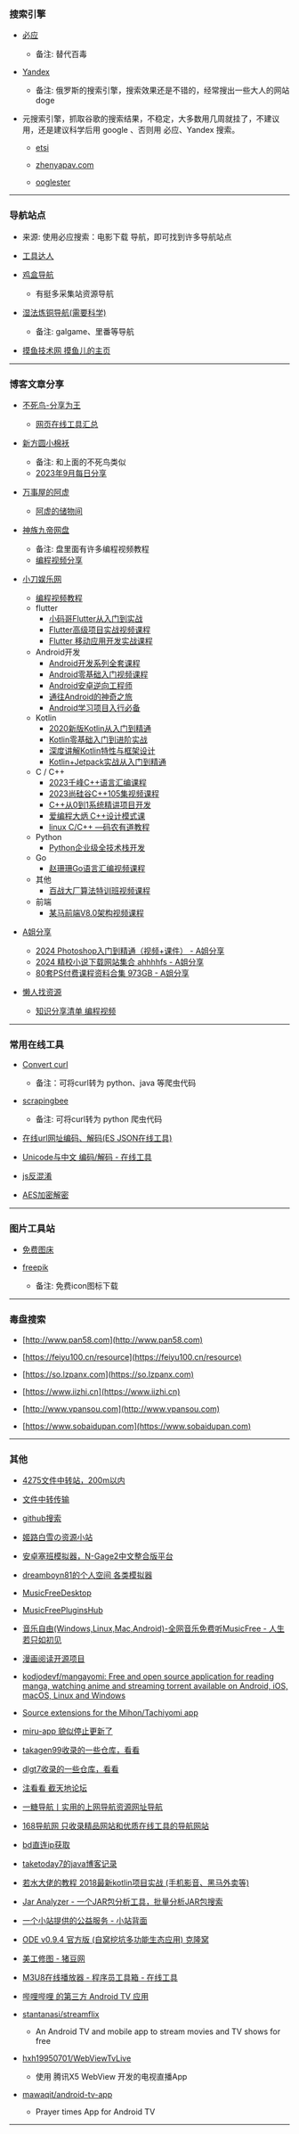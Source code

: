 ### 搜索引擎
- [必应](https://bing.com)
    - 备注: 替代百毒
    
- [Yandex](https://yandex.com)
    - 备注: 俄罗斯的搜索引擎，搜索效果还是不错的，经常搜出一些大人的网站 doge

- 元搜索引擎，抓取谷歌的搜索结果，不稳定，大多数用几周就挂了，不建议用，还是建议科学后用 google 、否则用 必应、Yandex 搜索。

    - [etsi](https://etsi.me)

    - [zhenyapav.com](https://searx.zhenyapav.com)

    - [ooglester](https://ooglester.com)

---

### 导航站点
- 来源: 使用必应搜索：电影下载 导航，即可找到许多导航站点

- [工具达人](https://toolsdar.cn)

- [鸡盒导航](https://caoniang.com)
    - 有挺多采集站资源导航

- [湿法炼铜导航(需要科学)](https://index.jitsu.top)
    - 备注: galgame、里番等导航

- [摸鱼技术网 摸鱼儿的主页](https://www.xn--v4q818bf34b.com)

---

### 博客文章分享
- [不死鸟-分享为王](https://iui.su)
    - [网页在线工具汇总](https://iui.su/1492)

- [新方圆小棉袄](https://haikuoshijie.cn)
    - 备注: 和上面的不死鸟类似
    - [2023年9月每日分享](https://haikuoshijie.cn/archives/2023nian-10yue-tui-jian)

- [万事屋的阿虚](https://www.axutongxue.top)
    - [阿虚的储物间](https://axutongxue.net)

- [神族九帝网盘](https://alist.shenzjd.com)
    - 备注: 盘里面有许多编程视频教程
    - [编程视频分享](https://github.com/wu529778790/wu529778790.github.io/issues/92)

- [小刀娱乐网](https://www.x6g.com)
    - [编程视频教程](https://www.x6g.com/html/21.html)
    - flutter
        - [小码哥Flutter从入门到实战](https://www.x6g.com/i-wz-10924.html)
        - [Flutter高级项目实战视频课程](https://www.x6g.com/i-wz-17894.html)
        - [Flutter 移动应用开发实战课程](https://www.x6g.com/i-wz-24795.html)
    - Android开发
        - [Android开发系列全套课程](https://www.x6g.com/i-wz-11806.html)
        - [Android零基础入门视频课程](https://www.x6g.com/i-wz-15977.html)
        - [Android安卓逆向工程师](https://www.x6g.com/i-wz-14217.html)
        - [通往Android的神奇之旅](https://www.x6g.com/i-wz-14203.html)
        - [Android学习项目入行必备](https://www.x6g.com/i-wz-13457.html)
    - Kotlin
        - [2020新版Kotlin从入门到精通](https://www.x6g.com/i-wz-12248.html)
        - [Kotlin零基础入门到进阶实战](https://www.x6g.com/i-wz-12218.html)
        - [深度讲解Kotlin特性与框架设计](https://www.x6g.com/i-wz-25049.html)
        - [Kotlin+Jetpack实战从入门到精通](https://www.x6g.com/i-wz-14148.html)
    - C / C++
        - [2023千峰C++语言汇编课程](https://www.x6g.com/i-wz-25239.html)
        - [2023尚硅谷C++105集视频课程](https://www.x6g.com/i-wz-25110.html)
        - [C++从0到1系统精讲项目开发](https://www.x6g.com/i-wz-23377.html)
        - [爱编程大炳 C++设计模式课](https://www.x6g.com/i-wz-24629.html)
        - [linux C/C++ —码农有道教程](https://www.x6g.com/i-wz-24741.html)
    - Python
        - [Python企业级全技术栈开发](https://www.x6g.com/i-wz-15886.html)
    - Go
        - [赵珊珊Go语言汇编视频课程](https://www.x6g.com/i-wz-25638.html)
    - 其他
        - [百战大厂算法特训班视频课程](https://www.x6g.com/i-wz-25029.html)
    - 前端
        - [某马前端V8.0架构视频课程](https://www.x6g.com/i-wz-23138.html)

- [A姐分享](https://www.ahhhhfs.com)
    - [2024 Photoshop入门到精通（视频+课件） - A姐分享](https://www.ahhhhfs.com/52700)
    - [2024 精校小说下载网站集合 ahhhhfs - A姐分享](https://www.ahhhhfs.com/25350)
    - [80套PS付费课程资料合集 973GB - A姐分享](https://www.ahhhhfs.com/36672)



- [懒人找资源](https://lazyso.netlify.app)

    - [知识分享清单 编程视频](https://www.cnblogs.com/ldzcy/p/15529811.htm)

---

### 常用在线工具
- [Convert curl](https://curlconverter.com)
    - 备注：可将curl转为 python、java 等爬虫代码

- [scrapingbee](https://www.scrapingbee.com/curl-converter/python)
    - 备注: 可将curl转为 python 爬虫代码

- [在线url网址编码、解码(ES JSON在线工具)](http://www.esjson.com/urlEncode.html)

- [Unicode与中文 编码/解码 - 在线工具](https://www.toolhelper.cn/EncodeDecode/UnicodeChineseEncodeDecode)

- [js反混淆](https://www.dejs.vip/2obfuscator)

- [AES加密解密](https://www.toolhelper.cn/SymmetricEncryption/AES)

---

### 图片工具站

- [免费图床](https://iui.su/pic.html)

- [freepik](https://www.freepik.com)
    - 备注: 免费icon图标下载

---


### 毒盘搜索
- [http://www.pan58.com](http://www.pan58.com)

- [https://feiyu100.cn/resource](https://feiyu100.cn/resource)

- [https://so.lzpanx.com](https://so.lzpanx.com)

- [https://www.iizhi.cn](https://www.iizhi.cn)

- [http://www.vpansou.com](http://www.vpansou.com)

- [https://www.sobaidupan.com](https://www.sobaidupan.com)


---

### 其他
- [4275文件中转站，200m以内](https://4275.com/)

- [文件中转传输](https://drop.space/space/)

- [github搜索](https://seart-ghs.si.usi.ch/)

- [姬路白雪の资源小站](https://a.tkacg.com/133.html)

- [安卓塞班模拟器，N-Gage2中文整合版平台](https://www.bilibili.com/video/BV1qQ4y1B7Aq)

- [dreamboyn81的个人空间 各类模拟器](https://space.bilibili.com/33538030)

- [MusicFreeDesktop](https://github.com/maotoumao/MusicFreeDesktop)

- [MusicFreePluginsHub](https://github.com/mymine/MusicFreePluginsHub)

- [音乐自由(Windows,Linux,Mac,Android)-全网音乐免费听MusicFree - 人生若只如初见](https://www.wxy97.com/archives/1f81713e-0ffc-4f5c-b4cc-6acb111e0062)

- [漫画阅读开源项目](https://github.com/topics/manga-reader)

- [kodjodevf/mangayomi: Free and open source application for reading manga, watching anime and streaming torrent available on Android, iOS, macOS, Linux and Windows](https://github.com/kodjodevf/mangayomi)

- [Source extensions for the Mihon/Tachiyomi app](https://github.com/keiyoushi/extensions)

- [miru-app 貌似停止更新了](https://github.com/miru-project/miru-app)

- [takagen99收录的一些仓库，看看](https://github.com/takagen99?tab=repositories)

- [dlgt7收录的一些仓库，看看](https://github.com/dlgt7?tab=repositories)

- [注看看 截天地论坛](https://www.jietiandi.net)

- [一糖导航丨实用的上网导航资源网址导航](https://iitang.com)
- [168导航网 只收录精品网站和优质在线工具的导航网站](https://www.168nav.com)

- [bd直连ip获取](https://site.ip138.com/cloudnproxy.n.shifen.com)

- [taketoday7的java博客记录](https://taketoday7.github.io/archives.html)

- [若水大佬的教程 2018最新kotlin项目实战 (手机影音、黑马外卖等)](https://www.bilibili.com/video/BV16t411C7j2/)

- [Jar Analyzer - 一个JAR包分析工具，批量分析JAR包搜索](https://github.com/jar-analyzer/jar-analyzer)

- [一个小站提供的公益服务 - 小站背面](https://www.ygxz.in/free/)

- [ODE v0.9.4 官方版 (自窝挖坑多功能生态应用) 克隆窝](https://www.uy5.net/ode)

- [美工修图 - 猪豆网](https://www.97444.cn/zixuejiaocheng/meigongxiutu)

- [M3U8在线播放器 - 程序员工具箱 - 在线工具](http://tool.pfan.cn/m3u8)

- [哔哩哔哩 的第三方 Android TV 应用](https://github.com/aaa1115910/bv)

- [stantanasi/streamflix](https://github.com/stantanasi/streamflix)
    - An Android TV and mobile app to stream movies and TV shows for free
    
- [hxh19950701/WebViewTvLive](https://github.com/hxh19950701/WebViewTvLive)
    - 使用 腾讯X5 WebView 开发的电视直播App

- [mawaqit/android-tv-app](https://github.com/mawaqit/android-tv-app)
    - Prayer times App for Android TV

---

